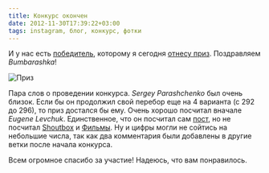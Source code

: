 ```yaml
---
title: Конкурс окончен
date: 2012-11-30T17:39:22+03:00
tags: instagram, блог, конкурс, фотки
---
```


И у нас есть [победитель](http://dikmax.name/post/sixmonths), которому я сегодня [отнесу приз](/post/endofcompetition2). Поздравляем *Bumbarashka*!

![Приз](http://a51056ce8d9b948fb69e-8de36eb37b2366f5a76a776c3dee0b32.r42.cf1.rackcdn.com/instagram_prize.jpg)

Пара слов о проведении конкурса. *Sergey Parashchenko* был очень близок. Если бы он продолжил свой перебор еще на 4 варианта (с 292 до 296), то приз достался бы ему. Очень хорошо посчитал вначале *Eugene Levchuk*. Единственное, что он посчитал сам [пост](http://dikmax.name/post/sixmonths), но не посчитал [Shoutbox](http://dikmax.name/shoutbox) и [Фильмы](http://dikmax.name/latest). Ну и цифры могли не сойтись на небольшие числа, так как два комментария были добавлены в другие ветки после начала конкурса.

Всем огромное спасибо за участие! Надеюсь, что вам понравилось.
